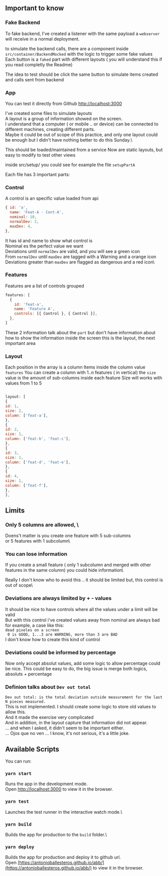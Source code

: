## Important to know

### Fake Backend

To fake backend, I've created a listener with the same payload a `webserver` will receive in a normal deployment.

to simulate the backend calls, there are a component inside `src/container/BackendMocked` with the logic to trigger some fake values
Each button is a `faked` part with different layouts ( you will understand this if you read completly the Readme)

The idea to test should be click the same button to simulate items created and calls sent from backend

### App

You can test it directly from Github
[http://localhost:3000](http://localhost:3000)

I've created some files to simulate layouts\
A layout is a group of information showed on the screen.\
I understand that a computer ( or mobile .. or device) can be connected to different machines, creating different parts.\
Maybe it could be out of scope of this practice, and only one layout could be enough but I didn't have nothing better to do this Sunday.\

This should be loaded/maintained from a service
Now are static layouts, but easy to modify to test other views

inside src/setup/ you could see for example the file `setupPartA`

Each file has 3 important parts:

### Control

A control is an specific value loaded from api

```javascript
{ id: 'a',
  name: 'Feat-A - Cont-A',
  nominal: 10,
  normalDev: 2,
  maxDev: 4,
},
```

It has id and name to show what control is\
Nominal es the perfect value we want\
Deviations until `normalDev` are valid, and you will see a green icon\
From `normalDev` until `maxDev` are tagged with a Warning and a orange icon\
Deviations greater than `maxDev` are flagged as dangerous and a red icon\

### Features

Features are a list of controls grouped

```javascript
features: [
  {
    id: 'feat-a',
    name: 'Feature A',
    controls: [{ Control }, { Control }],
  },
]
```

These 2 information talk about the `part` but don't have information about how to show the information inside the screen
this is the layout, the next important area

### Layout

Each position in the array is a column
Items inside the column value `features`
You can create a column with 1..n features ( in vertical)
the `size` value is the amount of sub-columns inside each feature
Size will works with values from 1 to 5

```javascript

layout: [
{
id: 1,
size: 2,
column: ['feat-a'],
},
{
id: 2,
size: 1,
column: ['feat-b', 'feat-c'],
},
{
id: 3,
size: 1,
column: ['feat-d', 'feat-e'],
},
{
id: 4,
size: 1,
column: ['feat-f'],
},
],

```

## Limits

### Only 5 columns are allowed, \

Doens't matter is you create one feature with 5 sub-columns \
or 5 features with 1 subcolumn\

### You can lose information

If you create a small feature ( only 1 subcolumn and merged with other features in the same column) you could hide information\

Really I don't know who to avoid this .. it should be limited but, this control is out of scope\

### Deviations are always limited by + - values

It should be nice to have controls where all the values under a limit will be valid\
But with this control i've created values away from nominal are always bad\
for example, a case like this:\
`dead pixeles on a screen`\
` 0 is GOOD, 1...3 are WARNING, more than 3 are BAD`\
I don't know how to create this kind of control

### Deviations could be informed by percentage

Now only accept absolut values, add some logic to allow percentage could be nice.
This could be easy to do, the big issue is merge both logics, absoluts + percentage

### Definion talks about `Dev out total`

`Dev out total: is the total deviation outside measurement for the last N pieces measured.`\
This is not implemented.
I should create some logic to store old values to allow this.\
And it made the exercise very complicated\
And in addition, in the layout capture that information did not appear.\
... and when I asked, it didn't seem to be important either.\
... Ojos que no ven ... I know, it's not serious, it's a little joke.

## Available Scripts

You can run:

### `yarn start`

Runs the app in the development mode.\
Open [http://localhost:3000](http://localhost:3000) to view it in the browser.

### `yarn test`

Launches the test runner in the interactive watch mode.\

### `yarn build`

Builds the app for production to the `build` folder.\

### `yarn deploy`

Builds the app for production and deploy it to github url.\
Open [https://antonioballesteros.github.io/abb/](https://antonioballesteros.github.io/abb/) to view it in the browser.

